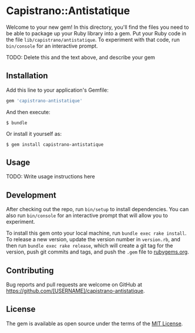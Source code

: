# Capistrano::Antistatique

Welcome to your new gem! In this directory, you'll find the files you need to be able to package up your Ruby library into a gem. Put your Ruby code in the file `lib/capistrano/antistatique`. To experiment with that code, run `bin/console` for an interactive prompt.

TODO: Delete this and the text above, and describe your gem

## Installation

Add this line to your application's Gemfile:

```ruby
gem 'capistrano-antistatique'
```

And then execute:

    $ bundle

Or install it yourself as:

    $ gem install capistrano-antistatique

## Usage

TODO: Write usage instructions here

## Development

After checking out the repo, run `bin/setup` to install dependencies. You can also run `bin/console` for an interactive prompt that will allow you to experiment.

To install this gem onto your local machine, run `bundle exec rake install`. To release a new version, update the version number in `version.rb`, and then run `bundle exec rake release`, which will create a git tag for the version, push git commits and tags, and push the `.gem` file to [rubygems.org](https://rubygems.org).

## Contributing

Bug reports and pull requests are welcome on GitHub at https://github.com/[USERNAME]/capistrano-antistatique.

## License

The gem is available as open source under the terms of the [MIT License](https://opensource.org/licenses/MIT).
